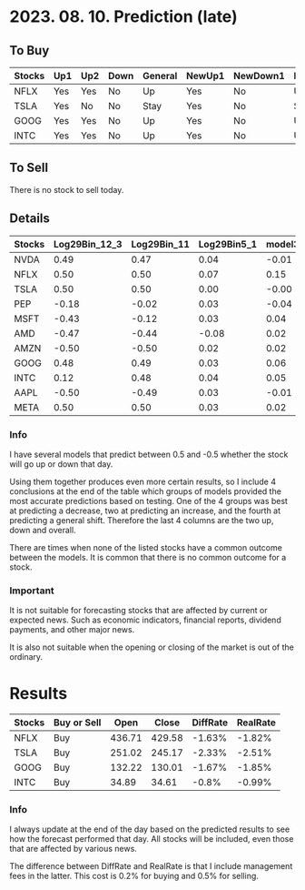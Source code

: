 # 2023. 08. 10. Prediction (late)

## To Buy
| Stocks | Up1 | Up2 | Down | General | NewUp1 | NewDown1 | NewGeneral |
| ------ | ------ | ------ | ------ | ------ | ------ | ------ | ------ |
| NFLX | Yes | Yes | No | Up | Yes | No | Up | 
| TSLA | Yes | No | No | Stay | Yes | No | Stay | 
| GOOG | Yes | Yes | No | Up | Yes | No | Up | 
| INTC | Yes | Yes | No | Up | Yes | No | Up | 



## To Sell


There is no stock to sell today.



## Details
| Stocks | Log29Bin_12_3 | Log29Bin_11 | Log29Bin5_1 | model3 | model4 | model5 | modelNew3 | modelNew5 | Log29_34_384_Bin1_2 | Log29_34_384_Bin1_3 | Log29_34_384_Bin1_4 | Up1 | Up2 | Down | General | NewUp1 | NewDown1 | NewGeneral |
| ------ | ------ | ------ | ------ | ------ | ------ | ------ | ------ | ------ | ------ | ------ | ------ | ------ | ------ | ------ | ------ | ------ | ------ | ------ |
| NVDA | 0.49 | 0.47 | 0.04 | -0.01 | 0.06 | -0.03 | -0.50 | -0.17 | -0.49 | -0.35 | -0.50 | No | No | No | Stay | No | No | Stay | 
| NFLX | 0.50 | 0.50 | 0.07 | 0.15 | 0.21 | 0.17 | 0.49 | 0.02 | 0.50 | 0.50 | 0.50 | Yes | Yes | No | Up | Yes | No | Up | 
| TSLA | 0.50 | 0.50 | 0.00 | -0.00 | 0.12 | 0.01 | 0.42 | 0.28 | 0.39 | 0.48 | 0.48 | Yes | No | No | Stay | Yes | No | Stay | 
| PEP | -0.18 | -0.02 | 0.03 | -0.04 | 0.03 | 0.00 | -0.07 | -0.20 | 0.03 | 0.06 | -0.35 | No | No | No | Stay | No | No | Stay | 
| MSFT | -0.43 | -0.12 | 0.03 | 0.04 | 0.06 | 0.07 | 0.27 | 0.29 | 0.27 | 0.24 | -0.38 | No | No | No | Stay | No | No | Stay | 
| AMD | -0.47 | -0.44 | -0.08 | 0.02 | 0.13 | 0.04 | 0.46 | -0.29 | -0.49 | -0.44 | -0.50 | No | No | No | Stay | No | No | Stay | 
| AMZN | -0.50 | -0.50 | 0.02 | 0.02 | 0.08 | 0.03 | -0.48 | 0.18 | 0.07 | 0.13 | -0.34 | No | No | No | Stay | No | No | Stay | 
| GOOG | 0.48 | 0.49 | 0.03 | 0.06 | 0.11 | 0.09 | 0.00 | 0.33 | 0.45 | 0.47 | 0.49 | Yes | Yes | No | Up | Yes | No | Up | 
| INTC | 0.12 | 0.48 | 0.04 | 0.05 | 0.12 | 0.08 | 0.12 | 0.29 | 0.41 | 0.42 | 0.02 | Yes | Yes | No | Up | Yes | No | Up | 
| AAPL | -0.50 | -0.49 | 0.03 | -0.01 | 0.07 | 0.04 | -0.40 | -0.11 | -0.15 | -0.05 | -0.49 | No | No | No | Stay | No | No | Stay | 
| META | 0.50 | 0.50 | 0.03 | 0.02 | 0.08 | 0.07 | -0.22 | -0.29 | 0.49 | 0.50 | 0.50 | No | No | No | Stay | No | No | Stay | 






### Info

I have several models that predict between 0.5 and -0.5 whether the stock will go up or down that day. 

Using them together produces even more certain results, so I include 4 conclusions at the end of the table which groups of models provided the most accurate predictions based on testing. One of the 4 groups was best at predicting a decrease, two at predicting an increase, and the fourth at predicting a general shift. Therefore the last 4 columns are the two up, down and overall.

There are times when none of the listed stocks have a common outcome between the models. It is common that there is no common outcome for a stock.

### Important
It is not suitable for forecasting stocks that are affected by current or expected news. Such as economic indicators, financial reports, dividend payments, and other major news.

It is also not suitable when the opening or closing of the market is out of the ordinary.

# Results
| Stocks | Buy or Sell | Open | Close | DiffRate | RealRate |
| ------ | ------ | ------ | ------ | ------ | ------ |
| NFLX | Buy | 436.71 | 429.58 | -1.63% | -1.82% |
| TSLA | Buy | 251.02 | 245.17 | -2.33% | -2.51% | 
| GOOG | Buy | 132.22 | 130.01 | -1.67% | -1.85% | 
| INTC | Buy | 34.89 | 34.61 | -0.8% | -0.99% | 


### Info
I always update at the end of the day based on the predicted results to see how the forecast performed that day. All stocks will be included, even those that are affected by various news.

The difference between DiffRate and RealRate is that I include management fees in the latter. This cost is 0.2% for buying and 0.5% for selling.
